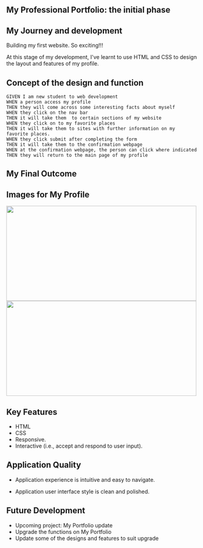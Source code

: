 ## My Professional Portfolio: the initial phase

## My Journey and development

Building my first website. So exciting!!!

At this stage of my development, I've learnt to use HTML and CSS to design the layout and features of my profile.

## Concept of the design and function

```
GIVEN I am new student to web development
WHEN a person access my profile
THEN they will come across some interesting facts about myself
WHEN they click on the nav bar
THEN it will take them  to certain sections of my website
WHEN they click on to my favorite places
THEN it will take them to sites with further information on my favorite places. 
WHEN they click submit after completing the form
THEN it will take them to the confirmation webpage
WHEN at the confirmation webpage, the person can click where indicated 
THEN they will return to the main page of my profile
```

## My Final Outcome


## Images for My Profile 

<image src="https://user-images.githubusercontent.com/94832331/160284838-85ad3728-45a1-43c2-b738-a0e841225d75.png" width=500 height=250> 
  
 <image src="https://user-images.githubusercontent.com/94832331/160284987-9558a1b2-1a16-4c88-ad6b-e9456e23fa01.png" width=500 height=250>


## Key Features

* HTML
* CSS
* Responsive.
* Interactive (i.e., accept and respond to user input).
  

## Application Quality

* Application experience is intuitive and easy to navigate.

* Application user interface style is clean and polished.
  


## Future Development

- Upcoming project: My Portfolio update
- Upgrade the functions on My Portfolio
- Update some of the designs and features to suit upgrade

